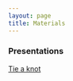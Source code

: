 ```yaml
---
layout: page
title: Materials
---
```

### Presentations

[Tie a knot](https://augmentedfabricationlab.github.io/cdf_2023/materials/pdfs/230505_CDF_StructuralDesign_PDAcunto.pdf)



